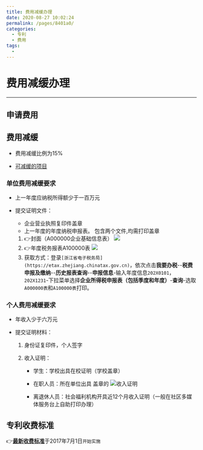 ```yaml
---
title: 费用减缓办理
date: 2020-08-27 10:02:24
permalink: /pages/8401a0/
categories: 
  - 专利
  - 费用
tags: 
  - 
---
```

# 费用减缓办理

***


## 申请费用

## 费用减缓

- 费用减缓比例为15% 

- [可减缓的项目](:/pages/637359/)

### 单位费用减缓要求

- 上一年度应纳税所得额少于一百万元

- 提交证明文件：
    - 企业营业执照复印件盖章
    - 上一年度的年度纳税申报表。
      包含两个文件,均需打印盖章
     1. 👉封面（A000000企业基础信息表）
        ![](https://i.loli.net/2019/12/11/5xeGBntR9ZuypFf.jpg)
     1. 👉年度税务报表A100000表
        ![](https://i.loli.net/2019/12/11/GUxKZbfLCW3rYmV.jpg)
     1. 获取方式：登录`[浙江省电子税务局](https://etax.zhejiang.chinatax.gov.cn)`，依次点击**我要办税**--**税费申报及缴纳**--**历史报表查询**--**申报信息**-输入年度信息`202X0101`，`202X1231`-下拉菜单选择**企业所得税申报表（包括季度和年度）**-**查询**-选取`A000000表`和`A100000表`打印。



### 个人费用减缓要求

- 年收入少于六万元

- 提交证明材料：

    1. 身份证复印件，个人签字

    1. 收入证明：

        - 学生：学校出具在校证明（学校盖章）

        - 在职人员：所在单位出具 盖章的
          ![__收入证明__](https://i.loli.net/2019/12/11/IOkPflGEvKTMCht.jpg)

        - 离退休人员：社会福利机构开具近12个月收入证明（一般在社区多媒体服务台上自助打印办理）

## 专利收费标准 

👉[__最新收费标准__](http://www.cnipa.gov.cn/zscqgz/sfgs.pdf)于2017年7月1日`开始实施`






